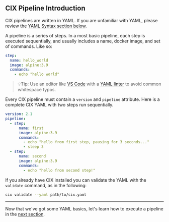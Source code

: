 ## CIX Pipeline Introduction

CIX pipelines are written in YAML. If you are unfamiliar with YAML, please review the [YAML Syntax section below](#yaml-syntax).

A pipeline is a series of steps. In a most basic pipeline, each step is executed sequentially, and usually includes a name, docker image, and set of commands. Like so:
```yaml
step:
  name: hello_world
  image: alpine:3.9
  commands:
    - echo "hello world"
```

> 💡Tip: Use an editor like [VS Code](https://code.visualstudio.com/) with a [YAML linter](https://marketplace.visualstudio.com/items?itemName=redhat.vscode-yaml) to avoid common whitespace typos.

Every CIX pipeline must contain a `version` and `pipeline` attribute. Here is a complete CIX YAML with two steps run sequentially.
```yaml
version: 2.1
pipeline:
  - step:
      name: first
      image: alpine:3.9
      commands:
        - echo "hello from first step, pausing for 3 seconds..."
        - sleep 3
  - step:
      name: second
      image: alpine:3.9
      commands:
        - echo "hello from second step!"
```

If you already have CIX installed you can validate the YAML with the `validate` command, as in the following:

```sh
cix validate --yaml path/to/cix.yaml
```

---

Now that we've got some YAML basics, let's learn how to execute a pipeline in the [next section](getting-started/running.md).
